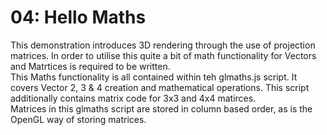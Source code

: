 
# 04: Hello Maths

This demonstration introduces 3D rendering through the use of projection matrices. In order to utilise this quite a bit of math functionality for Vectors and Matrtices is required to be written.  
This Maths functionality is all contained within teh glmaths.js script. It covers Vector 2, 3 & 4 creation and mathematical operations. This script additionally contains matrix code for 3x3 and 4x4 matirces.  
Matrices in this glmaths script are stored in column based order, as is the OpenGL way of storing matrices.  
